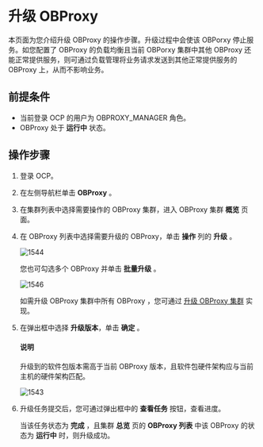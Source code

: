 # 升级 OBProxy

本页面为您介绍升级 OBProxy 的操作步骤。升级过程中会使该 OBPorxy 停止服务。如您配置了 OBProxy 的负载均衡且当前 OBPorxy 集群中其他 OBProxy 还能正常提供服务，则可通过负载管理将业务请求发送到其他正常提供服务的 OBProxy 上，从而不影响业务。

## 前提条件

* 当前登录 OCP 的用户为 OBPROXY_MANAGER 角色。
* OBProxy 处于 **运行中** 状态。

## 操作步骤

1. 登录 OCP。

2. 在左侧导航栏单击 **OBProxy** 。

3. 在集群列表中选择需要操作的 OBProxy 集群，进入 OBProxy 集群 **概览** 页面。

4. 在 OBProxy 列表中选择需要升级的 OBProxy，单击 **操作** 列的 **升级** 。

   ![1544](https://obbusiness-private.oss-cn-shanghai.aliyuncs.com/doc/img/ocp/422/%E5%8D%87%E7%BA%A7obproxy.png)

   您也可勾选多个 OBProxy 并单击 **批量升级** 。

   ![1546](https://obbusiness-private.oss-cn-shanghai.aliyuncs.com/doc/img/ocp/422/%E6%89%B9%E9%87%8F%E5%8D%87%E7%BA%A7obproxy.png)

   如需升级 OBProxy 集群中所有 OBProxy ，您可通过 [升级 OBProxy 集群](../300.manage-a-obproxy-cluster/600.upgrade-an-obproxy-cluster.md) 实现。

5. 在弹出框中选择 **升级版本**，单击 **确定** 。

    <main id="notice" type='explain'>
    <h4>说明</h4>
    <p>升级到的软件包版本需高于当前 OBProxy 版本，且软件包硬件架构应与当前主机的硬件架构匹配。</p>
    </main>

   ![1543](https://obbusiness-private.oss-cn-shanghai.aliyuncs.com/doc/img/ocp/401/%E5%8D%87%E7%BA%A7%E5%8D%95%E4%B8%AAobproxy1.png)

6. 升级任务提交后，您可通过弹出框中的 **查看任务** 按钮，查看进度。

   当该任务状态为 **完成** ，且集群 **总览** 页的 **OBProxy 列表** 中该 OBProxy 的状态为 **运行中** 时，则升级成功。

